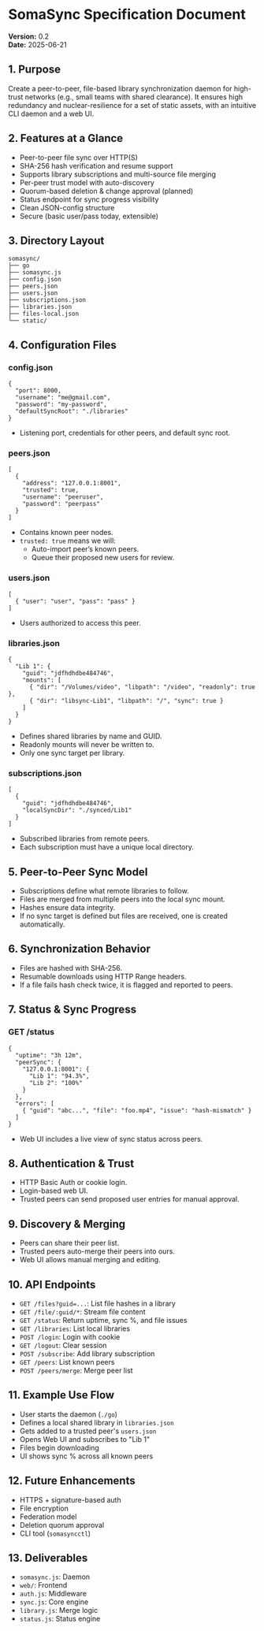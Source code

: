 # SomaSync Specification Document

**Version:** 0.2  
**Date:** 2025-06-21

## 1. Purpose

Create a peer-to-peer, file-based library synchronization daemon for high-trust networks (e.g., small teams with shared clearance). It ensures high redundancy and nuclear-resilience for a set of static assets, with an intuitive CLI daemon and a web UI.

## 2. Features at a Glance

- Peer-to-peer file sync over HTTP(S)
- SHA-256 hash verification and resume support
- Supports library subscriptions and multi-source file merging
- Per-peer trust model with auto-discovery
- Quorum-based deletion & change approval (planned)
- Status endpoint for sync progress visibility
- Clean JSON-config structure
- Secure (basic user/pass today, extensible)

## 3. Directory Layout

```
somasync/
├── go
├── somasync.js
├── config.json
├── peers.json
├── users.json
├── subscriptions.json
├── libraries.json
├── files-local.json
└── static/
```

## 4. Configuration Files

### config.json

```
{
  "port": 8000,
  "username": "me@gmail.com",
  "password": "my-password",
  "defaultSyncRoot": "./libraries"
}
```

- Listening port, credentials for other peers, and default sync root.

### peers.json

```
[
  {
    "address": "127.0.0.1:8001",
    "trusted": true,
    "username": "peeruser",
    "password": "peerpass"
  }
]
```

- Contains known peer nodes.
- `trusted: true` means we will:
  - Auto-import peer’s known peers.
  - Queue their proposed new users for review.

### users.json

```
[
  { "user": "user", "pass": "pass" }
]
```

- Users authorized to access this peer.

### libraries.json

```
{
  "Lib 1": {
    "guid": "jdfhdhdbe484746",
    "mounts": [
      { "dir": "/Volumes/video", "libpath": "/video", "readonly": true },
      { "dir": "libsync-Lib1", "libpath": "/", "sync": true }
    ]
  }
}
```

- Defines shared libraries by name and GUID.
- Readonly mounts will never be written to.
- Only one sync target per library.

### subscriptions.json

```
[
  {
    "guid": "jdfhdhdbe484746",
    "localSyncDir": "./synced/Lib1"
  }
]
```

- Subscribed libraries from remote peers.
- Each subscription must have a unique local directory.

## 5. Peer-to-Peer Sync Model

- Subscriptions define what remote libraries to follow.
- Files are merged from multiple peers into the local sync mount.
- Hashes ensure data integrity.
- If no sync target is defined but files are received, one is created automatically.

## 6. Synchronization Behavior

- Files are hashed with SHA-256.
- Resumable downloads using HTTP Range headers.
- If a file fails hash check twice, it is flagged and reported to peers.

## 7. Status & Sync Progress

### GET /status

```
{
  "uptime": "3h 12m",
  "peerSync": {
    "127.0.0.1:8001": {
      "Lib 1": "94.3%",
      "Lib 2": "100%"
    }
  },
  "errors": [
    { "guid": "abc...", "file": "foo.mp4", "issue": "hash-mismatch" }
  ]
}
```

- Web UI includes a live view of sync status across peers.

## 8. Authentication & Trust

- HTTP Basic Auth or cookie login.
- Login-based web UI.
- Trusted peers can send proposed user entries for manual approval.

## 9. Discovery & Merging

- Peers can share their peer list.
- Trusted peers auto-merge their peers into ours.
- Web UI allows manual merging and editing.

## 10. API Endpoints

- `GET /files?guid=...`: List file hashes in a library
- `GET /file/:guid/*`: Stream file content
- `GET /status`: Return uptime, sync %, and file issues
- `GET /libraries`: List local libraries
- `POST /login`: Login with cookie
- `GET /logout`: Clear session
- `POST /subscribe`: Add library subscription
- `GET /peers`: List known peers
- `POST /peers/merge`: Merge peer list

## 11. Example Use Flow

- User starts the daemon (`./go`)
- Defines a local shared library in `libraries.json`
- Gets added to a trusted peer's `users.json`
- Opens Web UI and subscribes to "Lib 1"
- Files begin downloading
- UI shows sync % across all known peers

## 12. Future Enhancements

- HTTPS + signature-based auth
- File encryption
- Federation model
- Deletion quorum approval
- CLI tool (`somasyncctl`)

## 13. Deliverables

- `somasync.js`: Daemon
- `web/`: Frontend
- `auth.js`: Middleware
- `sync.js`: Core engine
- `library.js`: Merge logic
- `status.js`: Status engine